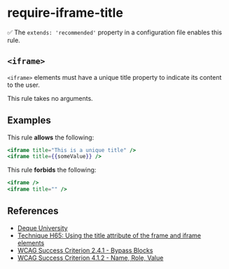 # require-iframe-title

:white_check_mark: The `extends: 'recommended'` property in a configuration file enables this rule.

## `<iframe>`

`<iframe>` elements must have a unique title property to indicate its content to the user.

This rule takes no arguments.

## Examples

This rule **allows** the following:

```hbs
<iframe title="This is a unique title" />
<iframe title={{someValue}} />
```

This rule **forbids** the following:

```hbs
<iframe />
<iframe title="" />
```

## References

- [Deque University](https://dequeuniversity.com/rules/axe/1.1/frame-title)
- [Technique H65: Using the title attribute of the frame and iframe elements](https://www.w3.org/TR/2014/NOTE-WCAG20-TECHS-20140408/H64)
- [WCAG Success Criterion 2.4.1 - Bypass Blocks](https://www.w3.org/TR/UNDERSTANDING-WCAG20/navigation-mechanisms-skip.html)
- [WCAG Success Criterion 4.1.2 - Name, Role, Value](https://www.w3.org/TR/UNDERSTANDING-WCAG20/ensure-compat-rsv.html)
